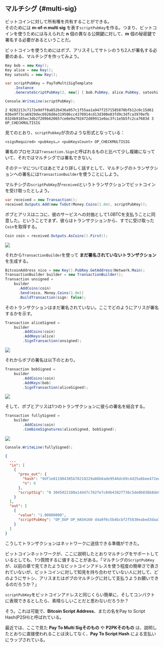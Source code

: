 ## マルチシグ {#multi-sig}

ビットコインに対して所有権を共有することができる。  
そのためには **m-of-n multi sig** を表す`scriptPubKey`を作る。つまり、ビットコインを使うためには与えられた **n** 個の異なる公開鍵に対して、**m** 個の秘密鍵で署名する必要があるということだ。

ビットコインを使うためにはボブ、アリスそしてサトシのうち2人が署名する必要のある、マルチシグを作ってみよう。

```cs
Key bob = new Key();
Key alice = new Key();
Key satoshi = new Key();

var scriptPubKey = PayToMultiSigTemplate
    .Instance
    .GenerateScriptPubKey(2, new[] { bob.PubKey, alice.PubKey, satoshi.PubKey });

Console.WriteLine(scriptPubKey);
```

```
2 0282213c7172e9dff8a852b436a957c1f55aa1a947f2571585870bfb12c0c15d61 036e9f73ca6929dec6926d8e319506cc4370914cd13d300e83fd9c3dfca3970efb 0324b9185ec3db2f209b620657ce0e9a792472d89911e0ac3fc1e5b5fc2ca7683d 3 OP_CHECKMULTISIG
```

見てのとおり、`scriptPubkey`が次のような形式となっている：

`<sigsRequired> <pubkeys…> <pubKeysCount> OP_CHECKMULTISIG`

署名のプロセスは`Transaction.Sign`と呼ばれるものと比べて少し複雑になっていて、それではマルチシグでは署名できない。

そのテーマについてはあとでより詳しく話すとして、マルチシグのトランザクションへの署名には`TransactionBuilder`を使うことにしよう。

マルチシグの`scriptPubKey`が`received`というトランザクションでビットコインを受け取ったとしよう。

```cs
var received = new Transaction();
received.Outputs.Add(new TxOut(Money.Coins(1.0m), scriptPubKey));
```

ボブとアリスはニコに、彼のサービスへの対価として1.0BTCを支払うことに同意した。ということでまず、彼らはトランザクションから、すでに受け取った`Coin`を取得する。

```cs
Coin coin = received.Outputs.AsCoins().First();
```

![](../assets/coin.png)

それから`TransactionBuilder`を使って **まだ署名されていないトランザクション** を生成する。

```cs
BitcoinAddress nico = new Key().PubKey.GetAddress(Network.Main);
TransactionBuilder builder = new TransactionBuilder();
Transaction unsigned =
    builder
      .AddCoins(coin)
      .Send(nico, Money.Coins(1.0m))
      .BuildTransaction(sign: false);
```

そのトランザクションはまだ署名されていない。ここでどのようにアリスが署名するかを示す。

```cs
Transaction aliceSigned =
    builder
        .AddCoins(coin)
        .AddKeys(alice)
        .SignTransaction(unsigned);
```

![](../assets/aliceSigned.png)

それからボブの署名は以下のとおり。

```cs
Transaction bobSigned =
    builder
        .AddCoins(coin)
        .AddKeys(bob)
        .SignTransaction(aliceSigned);
```

![](../assets/bobSigned.png)

そして、ボブとアリスは1つのトランザクションに彼らの署名を結合する。

```cs
Transaction fullySigned =
    builder
        .AddCoins(coin)
        .CombineSignatures(aliceSigned, bobSigned);
```

![](../assets/fullySigned.png)

```cs
Console.WriteLine(fullySigned);
```

```json
{
  ...
  "in": [
    {
      "prev_out": {
        "hash": "9df1e011984305b78210229a86b6ade9546dc69c4d25a6bee472ee7d62ea3c16",
        "n": 0
      },
      "scriptSig": "0 3045022100a14d47c762fe7c04b4382f736c5de0b038b8de92649987bc59bca83ea307b1a202203e38dcc9b0b7f0556a5138fd316cd28639243f05f5ca1afc254b883482ddb91f01 3044022044c9f6818078887587cac126c3c2047b6e5425758e67df64e8d682dfbe373a2902204ae7fda6ada9b7a11c4e362a0389b1bf90abc1f3488fe21041a4f7f14f1d856201"
    }
  ],
  "out": [
    {
      "value": "1.00000000",
      "scriptPubKey": "OP_DUP OP_HASH160 d4a0f6c5b4bcbf2f5830eabed3daa7304fb794d6 OP_EQUALVERIFY OP_CHECKSIG"
    }
  ]
}
```

こうしてトランザクションはネットワークに送信できる準備ができた。

ビットコインネットワークが、ここに説明したとおりマルチシグをサポートしているとしても、1つ質問するに値することがある。「マルチシグの`ScriptPubKey`が、以前の章で見てきたようなビットコインアドレスを使う程度の簡単さで表されていないが、ビットコインに対して知見を持ち合わせていない人に対して、どのようにサトシ、アリスまたはボブのマルチシグに対して支払うようお願いできるのだろうか？」

`scriptPubKey`をビットコインアドレスと同じくらい簡単に、そしてコンパクトに表現できるとしたら、素晴らしいことだと思わないだろうか？

そう。これは可能で、**Bitcoin Script Address**、またの名をPay to Script Hash\(P2SH\)と呼ばれている。

最近では、ここで見た **Pay To Multi Sigそのもの** や **P2PKそのもの** は、説明したとおりに直接使われることは決してなく、**Pay To Script Hash** による支払いにラップされている。
